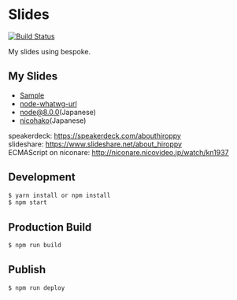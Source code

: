 # Slides
[![Build Status](https://travis-ci.org/abouthiroppy/slides.svg?branch=master)](https://travis-ci.org/abouthiroppy/slides)

My slides using bespoke.

## My Slides
- [Sample](https://abouthiroppy.github.io/slides/hello/)
- [node-whatwg-url](https://abouthiroppy.github.io/slides/node-whatwg-url/)
- [node@8.0.0](http://abouthiroppy.github.io/slides/node8/)(Japanese)
- [nicohako](https://abouthiroppy.github.io/slides/nicohako/)(Japanese)

speakerdeck: https://speakerdeck.com/abouthiroppy  
slideshare: https://www.slideshare.net/about_hiroppy  
ECMAScript on niconare: http://niconare.nicovideo.jp/watch/kn1937
## Development
```sh
$ yarn install or npm install
$ npm start
```

## Production Build
```sh
$ npm run build
```

## Publish
```sh
$ npm run deploy
```
